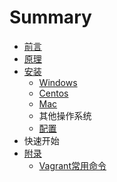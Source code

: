 # Summary

* [前言](README.md)
* [原理](yuan-li.md)
* [安装](an-zhuang.md)
  * [Windows](an-zhuang/shi-yong-docker-an-zhuang.md)
  * [Centos](an-zhuang/centos.md)
  * [Mac](an-zhuang/mac.md)
  * 其他操作系统
  * [配置](an-zhuang/pei-zhi.md)
* 快速开始
* [附录](fu-lu.md)
  * [Vagrant常用命令](fu-lu/vagrantchang-yong-ming-ling.md)

